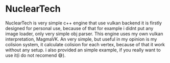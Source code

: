 # NuclearTech
NuclearTech is very simple c++ engine that use vulkan backend
it is firstly designed for personal use, because of that for example i didnt put any image loader, only very simple obj parser.
This engine uses my own vulkan interpretation, MagmaVK.
An very simple, but useful in my opinion is my colision system, it calculate colision for each vertex, because of that it work without any setup.
i also provided an simple example, if you really want to use it(i do not recomend 😅).
